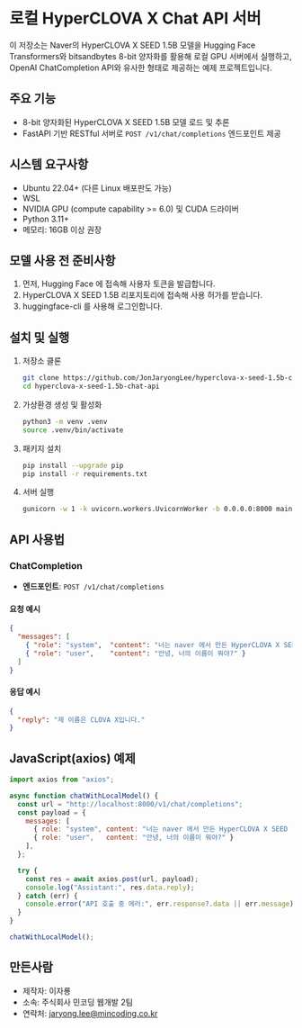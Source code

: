 # 로컬 HyperCLOVA X Chat API 서버

이 저장소는 Naver의 HyperCLOVA X SEED 1.5B 모델을 Hugging Face Transformers와 bitsandbytes 8-bit 양자화를 활용해 로컬 GPU 서버에서 실행하고, OpenAI ChatCompletion API와 유사한 형태로 제공하는 예제 프로젝트입니다.

## 주요 기능

* 8-bit 양자화된 HyperCLOVA X SEED 1.5B 모델 로드 및 추론
* FastAPI 기반 RESTful 서버로 `POST /v1/chat/completions` 엔드포인트 제공

## 시스템 요구사항

* Ubuntu 22.04+ (다른 Linux 배포판도 가능)
* WSL
* NVIDIA GPU (compute capability >= 6.0) 및 CUDA 드라이버
* Python 3.11+
* 메모리: 16GB 이상 권장

## 모델 사용 전 준비사항

1. 먼저, Hugging Face 에 접속해 사용자 토큰을 발급합니다.
2. HyperCLOVA X SEED 1.5B 리포지토리에 접속해 사용 허가를 받습니다.
3. huggingface-cli 를 사용해 로그인합니다.

## 설치 및 실행

1. 저장소 클론

   ```bash
   git clone https://github.com/JonJaryongLee/hyperclova-x-seed-1.5b-chat-api.git
   cd hyperclova-x-seed-1.5b-chat-api
   ```

2. 가상환경 생성 및 활성화

   ```bash
   python3 -m venv .venv
   source .venv/bin/activate
   ```

3. 패키지 설치

   ```bash
   pip install --upgrade pip
   pip install -r requirements.txt
   ```

4. 서버 실행

   ```bash
   gunicorn -w 1 -k uvicorn.workers.UvicornWorker -b 0.0.0.0:8000 main:app
   ```

## API 사용법

### ChatCompletion

* **엔드포인트**: `POST /v1/chat/completions`

#### 요청 예시

```json
{
  "messages": [
    { "role": "system",  "content": "너는 naver 에서 만든 HyperCLOVA X SEED 1.5B 모델이야." },
    { "role": "user",    "content": "안녕, 너의 이름이 뭐야?" }
  ]
}
```

#### 응답 예시

```json
{
  "reply": "제 이름은 CLOVA X입니다."
}
```

## JavaScript(axios) 예제

```javascript
import axios from "axios";

async function chatWithLocalModel() {
  const url = "http://localhost:8000/v1/chat/completions";
  const payload = {
    messages: [
      { role: "system", content: "너는 naver 에서 만든 HyperCLOVA X SEED 1.5B 모델이야." },
      { role: "user",   content: "안녕, 너의 이름이 뭐야?" }
    ],
  };

  try {
    const res = await axios.post(url, payload);
    console.log("Assistant:", res.data.reply);
  } catch (err) {
    console.error("API 호출 중 에러:", err.response?.data || err.message);
  }
}

chatWithLocalModel();
```

## 만든사람
- 제작자: 이자룡  
- 소속: 주식회사 민코딩 웹개발 2팀
- 연락처: jaryong.lee@mincoding.co.kr